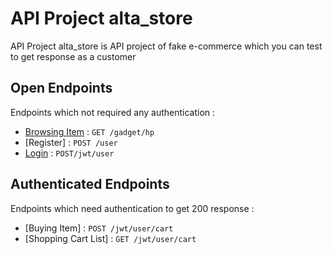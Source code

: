 # API Project alta_store

API Project alta_store is API project of fake e-commerce which 
you can test to get response as a customer

## Open Endpoints

Endpoints which not required any authentication :

* [Browsing Item](get.md) : `GET /gadget/hp`
* [Register] : `POST /user`
* [Login](login.md) : `POST/jwt/user`

## Authenticated Endpoints

Endpoints which need authentication to get 200 response :

* [Buying Item] : `POST /jwt/user/cart`
* [Shopping Cart List] : `GET /jwt/user/cart`

